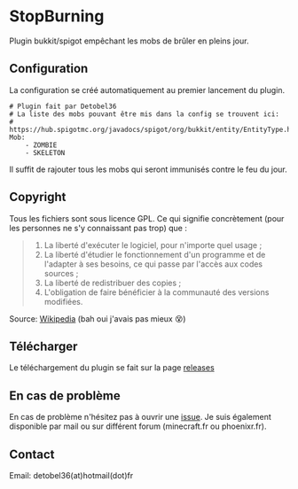 # StopBurning
Plugin bukkit/spigot empêchant les mobs de brûler en pleins jour.

## Configuration
La configuration se créé automatiquement au premier lancement du plugin.       
```
# Plugin fait par Detobel36
# La liste des mobs pouvant être mis dans la config se trouvent ici:
# https://hub.spigotmc.org/javadocs/spigot/org/bukkit/entity/EntityType.html
Mob: 
    - ZOMBIE
    - SKELETON
```
Il suffit de rajouter tous les mobs qui seront immunisés contre le feu du jour.


## Copyright
Tous les fichiers sont sous licence GPL. Ce qui signifie concrètement (pour les personnes ne s'y connaissant pas trop) que :

> 1. La liberté d'exécuter le logiciel, pour n'importe quel usage ;
> 2. La liberté d'étudier le fonctionnement d'un programme et de l'adapter à ses besoins, ce qui passe par l'accès aux codes sources ;
> 3. La liberté de redistribuer des copies ;
> 4. L'obligation de faire bénéficier à la communauté des versions modifiées.         

Source: [Wikipedia](https://fr.wikipedia.org/wiki/Licence_publique_g%C3%A9n%C3%A9rale_GNU) (bah oui j'avais pas mieux :dizzy_face:)

## Télécharger
Le téléchargement du plugin se fait sur la page [releases](https://github.com/detobel36/StopBurning/releases/)

## En cas de problème
En cas de problème n'hésitez pas à ouvrir une [issue](https://github.com/detobel36/StopBurning/issues/new). Je suis également 
disponible par mail ou sur différent forum (minecraft.fr ou phoenixr.fr).

## Contact
Email: detobel36(at)hotmail(dot)fr

